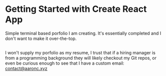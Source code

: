 # Getting Started with Create React App

Simple terminal based porfolio I am creating. It's essentially completed and I don't want to make it over-the-top.

##
I won't supply my porfolio as my resume, I trust that if a hiring manager is from a programming background they will likely checkout my Git repos, or even be curious enough to see that I have a custom email: contact@aaronc.xyz
